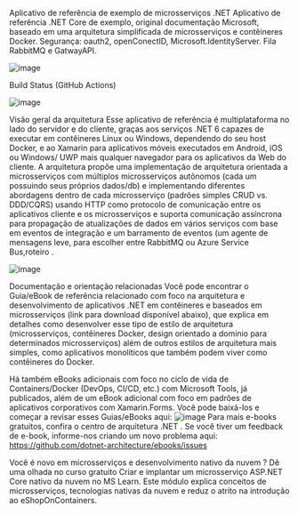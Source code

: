 Aplicativo de referência de exemplo de microsserviços .NET Aplicativo de referência .NET Core de exemplo, original documentação Microsoft, baseado em uma arquitetura simplificada de microsserviços e contêineres Docker.
Segurança: oauth2, openConectID, Microsoft.IdentityServer. Fila RabbitMQ e GatwayAPI.


![image](https://user-images.githubusercontent.com/22334765/189756861-d6500026-db21-42ec-ae92-d8219130ff19.png)

Build Status (GitHub Actions)

![image](https://user-images.githubusercontent.com/22334765/189757584-3b892478-df82-4d3b-929c-b2a16b4b660f.png)

Visão geral da arquitetura
Esse aplicativo de referência é multiplataforma no lado do servidor e do cliente, graças aos serviços .NET 6 capazes de executar em contêineres Linux ou Windows, dependendo do seu host Docker, e ao Xamarin para aplicativos móveis executados em Android, iOS ou Windows/ UWP mais qualquer navegador para os aplicativos da Web do cliente. A arquitetura propõe uma implementação de arquitetura orientada a microsserviços com múltiplos microsserviços autônomos (cada um possuindo seus próprios dados/db) e implementando diferentes abordagens dentro de cada microsserviço (padrões simples CRUD vs. DDD/CQRS) usando HTTP como protocolo de comunicação entre os aplicativos cliente e os microsserviços e suporta comunicação assíncrona para propagação de atualizações de dados em vários serviços com base em eventos de integração e um barramento de eventos (um agente de mensagens leve, para escolher entre RabbitMQ ou Azure Service Bus,roteiro .

![image](https://user-images.githubusercontent.com/22334765/189757787-db4aa01b-7ea4-4fab-a990-5edfa54a5f40.png)

Documentação e orientação relacionadas
Você pode encontrar o Guia/eBook de referência relacionado com foco na arquitetura e desenvolvimento de aplicativos .NET em contêineres e baseados em microsserviços (link para download disponível abaixo), que explica em detalhes como desenvolver esse tipo de estilo de arquitetura (microsserviços, contêineres Docker, design orientado a domínio para determinados microsserviços) além de outros estilos de arquitetura mais simples, como aplicativos monolíticos que também podem viver como contêineres do Docker.

Há também eBooks adicionais com foco no ciclo de vida de Containers/Docker (DevOps, CI/CD, etc.) com Microsoft Tools, já publicados, além de um eBook adicional com foco em padrões de aplicativos corporativos com Xamarin.Forms. Você pode baixá-los e começar a revisar esses Guias/eBooks aqui:
![image](https://user-images.githubusercontent.com/22334765/189757931-a6cb12a8-a506-4a32-aefd-340acf30e40e.png)
Para mais e-books gratuitos, confira o centro de arquitetura .NET . Se você tiver um feedback de e-book, informe-nos criando um novo problema aqui: https://github.com/dotnet-architecture/ebooks/issues

Você é novo em microsserviços e desenvolvimento nativo da nuvem ?
Dê uma olhada no curso gratuito Criar e implantar um microsserviço ASP.NET Core nativo da nuvem no MS Learn. Este módulo explica conceitos de microsserviços, tecnologias nativas da nuvem e reduz o atrito na introdução ao eShopOnContainers.
